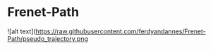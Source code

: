 # Frenet-Path
![alt text](https://raw.githubusercontent.com/ferdyandannes/Frenet-Path/pseudo_trajectory.png
